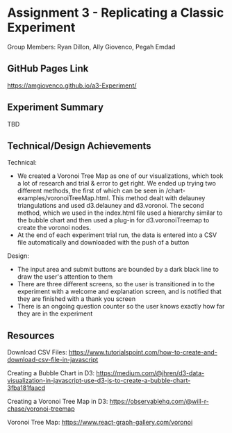 Assignment 3 - Replicating a Classic Experiment  
===
Group Members: Ryan Dillon, Ally Giovenco, Pegah Emdad

GitHub Pages Link
---
https://amgiovenco.github.io/a3-Experiment/

Experiment Summary
---
TBD

Technical/Design Achievements
---
Technical:
- We created a Voronoi Tree Map as one of our visualizations, which took a lot of research and trial & error to get right. We ended up trying two different methods, the first of which can be seen in /chart-examples/voronoiTreeMap.html. This method dealt with delauney triangulations and used d3.delauney and d3.voronoi. The second method, which we used in the index.html file used a hierarchy similar to the bubble chart and then used a plug-in for d3.voronoiTreemap to create the voronoi nodes.
- At the end of each experiment trial run, the data is entered into a CSV file automatically and downloaded with the push of a button

Design:
- The input area and submit buttons are bounded by a dark black line to draw the user's attention to them
- There are three different screens, so the user is transitioned in to the experiment with a welcome and explanation screen, and is notified that they are finished with a thank you screen
- There is an ongoing question counter so the user knows exactly how far they are in the experiment

Resources
---
Download CSV Files: https://www.tutorialspoint.com/how-to-create-and-download-csv-file-in-javascript

Creating a Bubble Chart in D3: https://medium.com/@jhren/d3-data-visualization-in-javascript-use-d3-js-to-create-a-bubble-chart-3fba181faacd 

Creating a Voronoi Tree Map in D3: https://observablehq.com/@will-r-chase/voronoi-treemap

Voronoi Tree Map: https://www.react-graph-gallery.com/voronoi 
